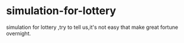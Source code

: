# simulation-for-lottery
simulation for lottery ,try to tell us,it's not easy that make great fortune overnight.
